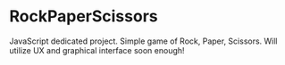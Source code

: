 # RockPaperScissors
JavaScript dedicated project. Simple game of Rock, Paper, Scissors. Will utilize UX and graphical interface soon enough!
